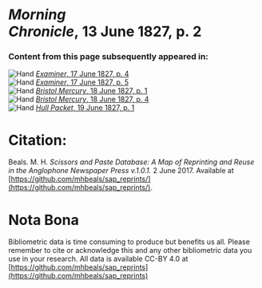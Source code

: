 # *Morning Chronicle*, 13 June 1827, p. 2  
  
### Content from this page subsequently appeared in:  
![Hand](http://scissorsandpaste.net/wp-content/uploads/2017/06/smallhandpointer.png) [*Examiner*, 17 June 1827, p. 4](https://mhbeals.github.io/sap_html/Examiner/Examiner-17-June-1827-p-4)  
![Hand](http://scissorsandpaste.net/wp-content/uploads/2017/06/smallhandpointer.png) [*Examiner*, 17 June 1827, p. 5](https://mhbeals.github.io/sap_html/Examiner/Examiner-17-June-1827-p-5)  
![Hand](http://scissorsandpaste.net/wp-content/uploads/2017/06/smallhandpointer.png) [*Bristol Mercury*, 18 June 1827, p. 1](https://mhbeals.github.io/sap_html/Bristol-Mercury/Bristol-Mercury-18-June-1827-p-1)  
![Hand](http://scissorsandpaste.net/wp-content/uploads/2017/06/smallhandpointer.png) [*Bristol Mercury*, 18 June 1827, p. 4](https://mhbeals.github.io/sap_html/Bristol-Mercury/Bristol-Mercury-18-June-1827-p-4)  
![Hand](http://scissorsandpaste.net/wp-content/uploads/2017/06/smallhandpointer.png) [*Hull Packet*, 19 June 1827, p. 1](https://mhbeals.github.io/sap_html/Hull-Packet/Hull-Packet-19-June-1827-p-1)  


# Citation: 

Beals. M. H. *Scissors and Paste Database: A Map of Reprinting and Reuse in the Anglophone Newspaper Press v.1.0.1.* 2 June 2017. Available at [https://github.com/mhbeals/sap_reprints/](https://github.com/mhbeals/sap_reprints/). 

# Nota Bona

Bibliometric data is time consuming to produce but benefits us all. Please remember to cite or acknowledge this and any other bibliometric data you use in your research. All data is available CC-BY 4.0 at [https://github.com/mhbeals/sap_reprints](https://github.com/mhbeals/sap_reprints)